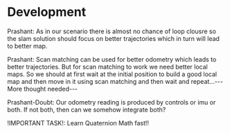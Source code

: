 # Development

Prashant: As in our scenario there is almost no chance of loop clousre so the slam solution should focus on better trajectories which in turn will lead to better map. 

Prashant: Scan matching can be used for better odometry which leads to better trajectories. But for scan matching to work we need better local maps. So we should at first wait at the initial position to build a good local map and then move in it using scan matching and then wait and repeat...---More thought needed---

Prashant-Doubt: Our odometry reading is produced by controls or imu or both. If not both, then can we somehow integrate both?

!IMPORTANT TASK!: Learn Quaternion Math fast!!